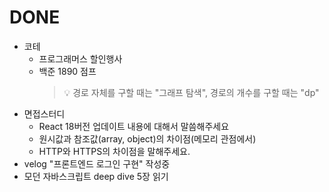 # DONE

- 코테
  - 프로그래머스 할인행사
  - 백준 1890 점프
    > 💡 경로 자체를 구할 때는 "그래프 탐색", 경로의 개수를 구할 때는 "dp"
- 면접스터디
  - React 18버전 업데이트 내용에 대해서 말씀해주세요
  - 원시값과 참조값(array, object)의 차이점(메모리 관점에서)
  - HTTP와 HTTPS의 차이점을 말해주세요.
- velog "프론트엔드 로그인 구현" 작성중
- 모던 자바스크립트 deep dive 5장 읽기
